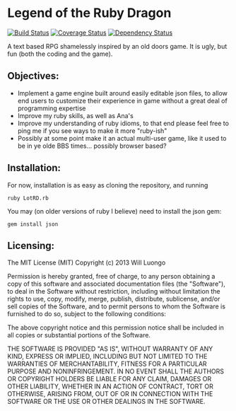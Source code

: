 Legend of the Ruby Dragon
=========================
[![Build Status](https://travis-ci.org/willluongo/lotrd.png?branch=adding_tests)](https://travis-ci.org/willluongo/lotrd)
[![Coverage Status](https://coveralls.io/repos/willluongo/lotrd/badge.png)](https://coveralls.io/r/willluongo/lotrd)
[![Dependency Status](https://gemnasium.com/willluongo/lotrd.png)](https://gemnasium.com/willluongo/lotrd)

A text based RPG shamelessly inspired by an old doors game. It is ugly, but fun (both the coding and the game).

Objectives:
-----------

* Implement a game engine built around easily editable json files, to allow end users to customize their experience in game without a great deal of programming expertise
* Improve my ruby skills, as well as Ana's
* Improve my understanding of ruby idioms, to that end please feel free to ping me if you see ways to make it more "ruby-ish"
* Possibly at some point make it an actual multi-user game, like it used to be in ye olde BBS times... possibly browser based?

Installation:
-------------

For now, installation is as easy as cloning the repository, and running

	ruby LotRD.rb

You may (on older versions of ruby I believe) need to install the json gem:

	gem install json

Licensing:
----------

The MIT License (MIT)
Copyright (c) 2013 Will Luongo

Permission is hereby granted, free of charge, to any person obtaining a copy of this software and associated documentation files (the "Software"), to deal in the Software without restriction, including without limitation the rights to use, copy, modify, merge, publish, distribute, sublicense, and/or sell copies of the Software, and to permit persons to whom the Software is furnished to do so, subject to the following conditions:

The above copyright notice and this permission notice shall be included in all copies or substantial portions of the Software.

THE SOFTWARE IS PROVIDED "AS IS", WITHOUT WARRANTY OF ANY KIND, EXPRESS OR IMPLIED, INCLUDING BUT NOT LIMITED TO THE WARRANTIES OF MERCHANTABILITY, FITNESS FOR A PARTICULAR PURPOSE AND NONINFRINGEMENT. IN NO EVENT SHALL THE AUTHORS OR COPYRIGHT HOLDERS BE LIABLE FOR ANY CLAIM, DAMAGES OR OTHER LIABILITY, WHETHER IN AN ACTION OF CONTRACT, TORT OR OTHERWISE, ARISING FROM, OUT OF OR IN CONNECTION WITH THE SOFTWARE OR THE USE OR OTHER DEALINGS IN THE SOFTWARE.
